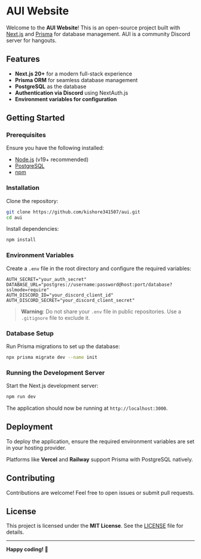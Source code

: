 # AUI Website

Welcome to the **AUI Website**! This is an open-source project built with [Next.js](https://nextjs.org/) and [Prisma](https://www.prisma.io/) for database management. AUI is a community Discord server for hangouts.

## Features

- **Next.js 20+** for a modern full-stack experience
- **Prisma ORM** for seamless database management
- **PostgreSQL** as the database
- **Authentication via Discord** using NextAuth.js
- **Environment variables for configuration**

## Getting Started

### Prerequisites

Ensure you have the following installed:
- [Node.js](https://nodejs.org/) (v19+ recommended)
- [PostgreSQL](https://www.postgresql.org/)
- [npm](https://www.npmjs.com/)

### Installation

Clone the repository:

```bash
git clone https://github.com/kishore341507/aui.git
cd aui
```

Install dependencies:

```bash
npm install
```

### Environment Variables

Create a `.env` file in the root directory and configure the required variables:

```env
AUTH_SECRET="your_auth_secret"
DATABASE_URL="postgres://username:password@host:port/database?sslmode=require"
AUTH_DISCORD_ID="your_discord_client_id"
AUTH_DISCORD_SECRET="your_discord_client_secret"
```

> **Warning**: Do not share your `.env` file in public repositories. Use a `.gitignore` file to exclude it.

### Database Setup

Run Prisma migrations to set up the database:

```bash
npx prisma migrate dev --name init
```

### Running the Development Server

Start the Next.js development server:

```bash
npm run dev
```

The application should now be running at `http://localhost:3000`.

## Deployment

To deploy the application, ensure the required environment variables are set in your hosting provider. 

Platforms like **Vercel** and **Railway** support Prisma with PostgreSQL natively.

## Contributing

Contributions are welcome! Feel free to open issues or submit pull requests.

## License

This project is licensed under the **MIT License**. See the [LICENSE](LICENSE) file for details.

---

**Happy coding! 🚀**

